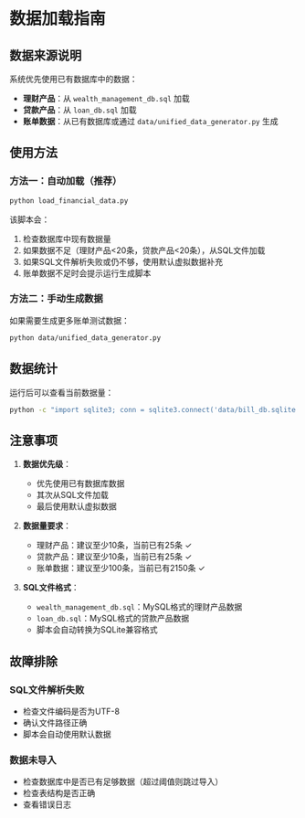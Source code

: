 # 数据加载指南

## 数据来源说明

系统优先使用已有数据库中的数据：
- **理财产品**：从 `wealth_management_db.sql` 加载
- **贷款产品**：从 `loan_db.sql` 加载  
- **账单数据**：从已有数据库或通过 `data/unified_data_generator.py` 生成

## 使用方法

### 方法一：自动加载（推荐）

```bash
python load_financial_data.py
```

该脚本会：
1. 检查数据库中现有数据量
2. 如果数据不足（理财产品<20条，贷款产品<20条），从SQL文件加载
3. 如果SQL文件解析失败或仍不够，使用默认虚拟数据补充
4. 账单数据不足时会提示运行生成脚本

### 方法二：手动生成数据

如果需要生成更多账单测试数据：

```bash
python data/unified_data_generator.py
```

## 数据统计

运行后可以查看当前数据量：
```bash
python -c "import sqlite3; conn = sqlite3.connect('data/bill_db.sqlite'); cur = conn.cursor(); cur.execute('SELECT COUNT(*) FROM financial_products'); print('理财产品:', cur.fetchone()[0]); cur.execute('SELECT COUNT(*) FROM loan_products'); print('贷款产品:', cur.fetchone()[0]); cur.execute('SELECT COUNT(*) FROM bills'); print('账单:', cur.fetchone()[0]); conn.close()"
```

## 注意事项

1. **数据优先级**：
   - 优先使用已有数据库数据
   - 其次从SQL文件加载
   - 最后使用默认虚拟数据

2. **数据量要求**：
   - 理财产品：建议至少10条，当前已有25条 ✓
   - 贷款产品：建议至少10条，当前已有25条 ✓
   - 账单数据：建议至少100条，当前已有2150条 ✓

3. **SQL文件格式**：
   - `wealth_management_db.sql`：MySQL格式的理财产品数据
   - `loan_db.sql`：MySQL格式的贷款产品数据
   - 脚本会自动转换为SQLite兼容格式

## 故障排除

### SQL文件解析失败
- 检查文件编码是否为UTF-8
- 确认文件路径正确
- 脚本会自动使用默认数据

### 数据未导入
- 检查数据库中是否已有足够数据（超过阈值则跳过导入）
- 检查表结构是否正确
- 查看错误日志

